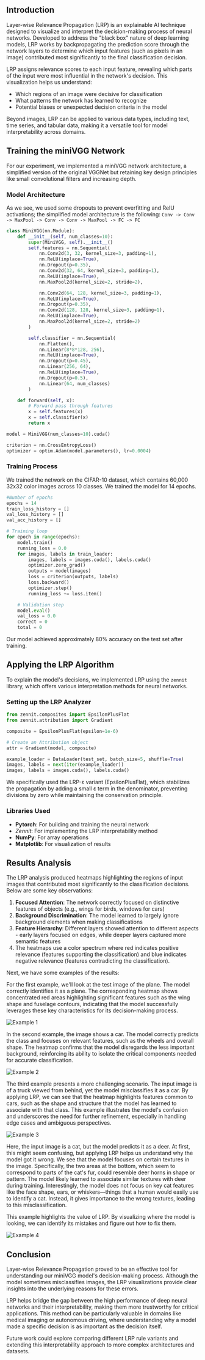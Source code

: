 ## Introduction

Layer-wise Relevance Propagation (LRP) is an explainable AI technique designed to visualize and interpret the decision-making process of neural networks. Developed to address the "black box" nature of deep learning models, LRP works by backpropagating the prediction score through the network layers to determine which input features (such as pixels in an image) contributed most significantly to the final classification decision.

LRP assigns relevance scores to each input feature, revealing which parts of the input were most influential in the network's decision. This visualization helps us understand:
- Which regions of an image were decisive for classification
- What patterns the network has learned to recognize
- Potential biases or unexpected decision criteria in the model

Beyond images, LRP can be applied to various data types, including text, time series, and tabular data, making it a versatile tool for model interpretability across domains.

## Training the miniVGG Network

For our experiment, we implemented a miniVGG network architecture, a simplified version of the original VGGNet but retaining key design principles like small convolutional filters and increasing depth.

### Model Architecture
As we see, we used some dropouts to prevent overfitting and RelU activations; the simplified model architecture is the following:
```Conv -> Conv -> MaxPool -> Conv -> Conv -> MaxPool -> FC -> FC```

```python
class MiniVGG(nn.Module):
    def __init__(self, num_classes=10):
        super(MiniVGG, self).__init__()
        self.features = nn.Sequential(
            nn.Conv2d(3, 32, kernel_size=3, padding=1),
            nn.ReLU(inplace=True),
            nn.Dropout(p=0.35),
            nn.Conv2d(32, 64, kernel_size=3, padding=1),
            nn.ReLU(inplace=True),
            nn.MaxPool2d(kernel_size=2, stride=2),

            nn.Conv2d(64, 128, kernel_size=3, padding=1),
            nn.ReLU(inplace=True),
            nn.Dropout(p=0.35),
            nn.Conv2d(128, 128, kernel_size=3, padding=1),
            nn.ReLU(inplace=True),
            nn.MaxPool2d(kernel_size=2, stride=2)
        )

        self.classifier = nn.Sequential(
            nn.Flatten(),
            nn.Linear(8*8*128, 256),
            nn.ReLU(inplace=True),
            nn.Dropout(p=0.45),
            nn.Linear(256, 64),
            nn.ReLU(inplace=True),
            nn.Dropout(p=0.5),
            nn.Linear(64, num_classes)
        )

    def forward(self, x):
        # Forward pass through features
        x = self.features(x)
        x = self.classifier(x)
        return x

model = MiniVGG(num_classes=10).cuda()

criterion = nn.CrossEntropyLoss()
optimizer = optim.Adam(model.parameters(), lr=0.0004)
```

### Training Process

We trained the network on the CIFAR-10 dataset, which contains 60,000 32x32 color images across 10 classes. We trained the model for 14 epochs.

```python
#Number of epochs
epochs = 14
train_loss_history = []
val_loss_history = []
val_acc_history = []

# Training loop
for epoch in range(epochs):
    model.train()
    running_loss = 0.0
    for images, labels in train_loader:
        images, labels = images.cuda(), labels.cuda()
        optimizer.zero_grad()
        outputs = model(images)
        loss = criterion(outputs, labels)
        loss.backward()
        optimizer.step()
        running_loss += loss.item()

    # Validation step
    model.eval()
    val_loss = 0.0
    correct = 0
    total = 0
```

Our model achieved approximately 80% accuracy on the test set after training.

## Applying the LRP Algorithm

To explain the model's decisions, we implemented LRP using the `zennit` library, which offers various interpretation methods for neural networks.

### Setting up the LRP Analyzer

```python
from zennit.composites import EpsilonPlusFlat
from zennit.attribution import Gradient

composite = EpsilonPlusFlat(epsilon=1e-6)

# Create an Attribution object
attr = Gradient(model, composite)

example_loader = DataLoader(test_set, batch_size=5, shuffle=True)
images, labels = next(iter(example_loader))
images, labels = images.cuda(), labels.cuda()
```
We specifically used the LRP-ε variant (EpsilonPlusFlat), which stabilizes the propagation by adding a small ε term in the denominator, preventing divisions by zero while maintaining the conservation principle.

### Libraries Used

- **Pytorch**: For building and training the neural network
- *Zennit*: For implementing the LRP interpretability method
- **NumPy**: For array operations
- **Matplotlib**: For visualization of results

## Results Analysis

The LRP analysis produced heatmaps highlighting the regions of input images that contributed most significantly to the classification decisions. Below are some key observations:

1. **Focused Attention**: The network correctly focused on distinctive features of objects (e.g., wings for birds, windows for cars)
2. **Background Discrimination**: The model learned to largely ignore background elements when making classifications
3. **Feature Hierarchy**: Different layers showed attention to different aspects - early layers focused on edges, while deeper layers captured more semantic features
4. The heatmaps use a color spectrum where red indicates positive relevance (features supporting the classification) and blue indicates negative relevance (features contradicting the classification).

Next, we have some examples of the results:

For the first example, we'll look at the test image of the plane. The model correctly identifies it as a plane. The corresponding heatmap shows concentrated red areas highlighting significant features such as the wing shape and fuselage contours, indicating that the model successfully leverages these key characteristics for its decision-making process.

![Example 1](Examples/output3.png)

In the second example, the image shows a car. The model correctly predicts the class and focuses on relevant features, such as the wheels and overall shape. The heatmap confirms that the model disregards the less important background, reinforcing its ability to isolate the critical components needed for accurate classification.

![Example 2](Examples/output2.png)

The third example presents a more challenging scenario. The input image is of a truck viewed from behind, yet the model misclassifies it as a car. By applying LRP, we can see that the heatmap highlights features common to cars, such as the shape and structure that the model has learned to associate with that class. This example illustrates the model's confusion and underscores the need for further refinement, especially in handling edge cases and ambiguous perspectives.

![Example 3](Examples/output4.png)

Here, the input image is a cat, but the model predicts it as a deer. At first, this might seem confusing, but applying LRP helps us understand why the model got it wrong. We see that the model focuses on certain textures in the image. Specifically, the two areas at the bottom, which seem to correspond to parts of the cat's fur, could resemble deer horns in shape or pattern. The model likely learned to associate similar textures with deer during training. Interestingly, the model does not focus on key cat features like the face shape, ears, or whiskers—things that a human would easily use to identify a cat. Instead, it gives importance to the wrong textures, leading to this misclassification.

This example highlights the value of LRP. By visualizing where the model is looking, we can identify its mistakes and figure out how to fix them.

![Example 4](Examples/output1.png)


## Conclusion

Layer-wise Relevance Propagation proved to be an effective tool for understanding our miniVGG model's decision-making process. Although the model sometimes misclassifies images, the LRP visualizations provide clear insights into the underlying reasons for these errors.

LRP helps bridge the gap between the high performance of deep neural networks and their interpretability, making them more trustworthy for critical applications. This method can be particularly valuable in domains like medical imaging or autonomous driving, where understanding why a model made a specific decision is as important as the decision itself.

Future work could explore comparing different LRP rule variants and extending this interpretability approach to more complex architectures and datasets.
